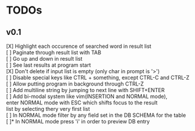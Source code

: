 # TODOs

## v0.1
[X] Highlight each occurence of searched word in result list  
[ ] Paginate through result list with TAB  
[ ] Go up and down in result list  
[ ] See last results at program start  
[X] Don't delete if input list is empty (only char in prompt is '>')  
[ ] Disable special keys like CTRL + something, except CTRL-C and CTRL-Z  
    [ ] Allow putting program in background through CTRL-Z  
[ ] Add multiline string by jumping to next line with SHIFT+ENTER  
[ ] Add bi-modal system like vim(INSERTION and NORMAL mode),  
enter NORMAL mode with ESC which shifts focus to the result   
list by selecting thery very first list  
    [ ] In NORMAL mode filter by any field set in the DB SCHEMA for the table  
    [ ]* In NORMAL mode press 'i' in order to preview DB entry  


